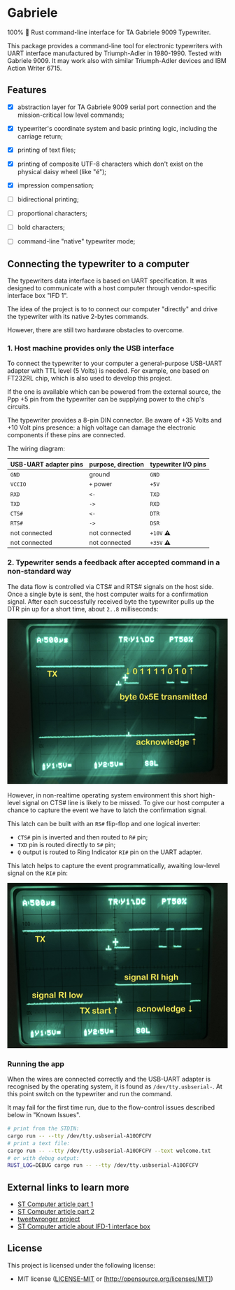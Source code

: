 # Gabriele

100% 🦀 Rust command-line interface for TA Gabriele 9009 Typewriter.

This package provides a command-line tool for electronic typewriters with UART interface
manufactured by Triumph-Adler in 1980-1990. Tested with Gabriele 9009.
It may work also with similar Triumph-Adler devices and IBM Action Writer 6715.

## Features
- [x] abstraction layer for TA Gabriele 9009 serial port connection and the mission-critical low level commands;
- [x] typewriter's coordinate system and basic printing logic, including the carriage return;
- [x] printing of text files;
- [x] printing of composite UTF-8 characters which don't exist on the physical daisy wheel (like "é");
- [x] impression compensation;
- [ ] bidirectional printing;
- [ ] proportional characters;
- [ ] bold characters;
- [ ] command-line "native" typewriter mode;


## Connecting the typewriter to a computer

The typewriters data interface is based on UART specification. It was designed to communicate with a host computer
through vendor-specific interface box "IFD 1". 
 
The idea of the project is to to connect our computer "directly" and drive the typewriter with its native 2-bytes 
commands. 

However, there are still two hardware obstacles to overcome.

### 1. Host machine provides only the USB interface

To connect the typewriter to your computer a general-purpose USB-UART adapter with TTL level (5 Volts) is needed.
For example, one based on FT232RL chip, which is also used to develop this project.

If the one is available which can be powered from the external source, the Ppp +5 pin from the typewriter can be 
supplying power to the chip's circuits.

The typewriter provides a 8-pin DIN connector. Be aware of +35 Volts and +10 Volt pins presence:
a high voltage can damage the electronic components if these pins are connected. 
 
The wiring diagram:

| USB-UART adapter pins | purpose, direction | typewriter I/O pins  |
|-----------------------|--------------------|----------------------|
| `GND`                 | ground             | `GND`                |
| `VCCIO`               | `+` power          | `+5V`                |
| `RXD`                 | `<-`               | `TXD`                |
| `TXD`                 | `->`               | `RXD`                |
| `CTS#`                | `<-`               | `DTR`                |
| `RTS#`                | `->`               | `DSR`                |
| not connected         | not connected      | `+10V`  ⚠️           |
| not connected         | not connected      | `+35V`  ⚠️           |


### 2. Typewriter sends a feedback after accepted command in a non-standard way

The data flow is controlled via CTS# and RTS#  signals on the host side. 
Once a single byte is sent, the host computer waits for a confirmation signal. After each successfully received byte 
the typewriter pulls up the DTR pin up for a short time, about `2..8` milliseconds:

![image](/docs/tx_cts.jpg)

However, in non-realtime operating system environment this short high-level signal on CTS# line is likely to be missed.
To give our host computer a chance to capture the event we have to latch the confirmation signal.

This latch can be built with an `RS#` flip-flop and one logical inverter:
- `CTS#` pin is inverted and then routed to `R#` pin;
- `TXD` pin is routed directly to `S#` pin;
- `Q` output is routed to Ring Indicator `RI#` pin on the UART adapter.

This latch helps to capture the event programmatically, awaiting low-level signal on the `RI#` pin:

![image](/docs/tx_ri.jpg)


### Running the app

When the wires are connected correctly and the USB-UART adapter is recognised by the operating system,
it is found as `/dev/tty.usbserial-`. At this point switch on the typewriter and run the command.

It may fail for the first time run, due to the flow-control issues described below in "Known Issues".

```sh
# print from the STDIN:
cargo run -- --tty /dev/tty.usbserial-A10OFCFV
# print a text file:
cargo run -- --tty /dev/tty.usbserial-A10OFCFV --text welcome.txt
# or with debug output:
RUST_LOG=DEBUG cargo run -- --tty /dev/tty.usbserial-A10OFCFV
```


## External links to learn more

- [ST Computer article part 1](https://www.stcarchiv.de/stc1988/07/gabriele-9009-1)
- [ST Computer article part 2](https://www.stcarchiv.de/stc1988/08/gabriele-9009-2)
- [tweetwronger project](https://github.com/binraker/tweetwronger)
- [ST Computer article about IFD-1 interface box](https://www.stcarchiv.de/stc1986/07/schreibmaschine)


## License

This project is licensed under the following license:

- MIT license ([LICENSE-MIT](LICENSE-MIT) or [http://opensource.org/licenses/MIT])
